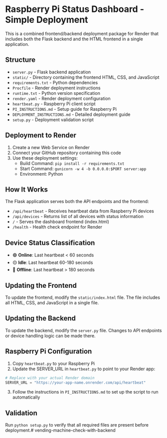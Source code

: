 # Raspberry Pi Status Dashboard - Simple Deployment

This is a combined frontend/backend deployment package for Render that includes both the Flask backend and the HTML frontend in a single application.

## Structure

- `server.py` - Flask backend application
- `static/` - Directory containing the frontend HTML, CSS, and JavaScript
- `requirements.txt` - Python dependencies
- `Procfile` - Render deployment instructions
- `runtime.txt` - Python version specification
- `render.yaml` - Render deployment configuration
- `heartbeat.py` - Raspberry Pi client script
- `PI_INSTRUCTIONS.md` - Setup guide for Raspberry Pi
- `DEPLOYMENT_INSTRUCTIONS.md` - Detailed deployment guide
- `setup.py` - Deployment validation script

## Deployment to Render

1. Create a new Web Service on Render
2. Connect your GitHub repository containing this code
3. Use these deployment settings:
   - Build Command: `pip install -r requirements.txt`
   - Start Command: `gunicorn -w 4 -b 0.0.0.0:$PORT server:app`
   - Environment: Python

## How It Works

The Flask application serves both the API endpoints and the frontend:
- `/api/heartbeat` - Receives heartbeat data from Raspberry Pi devices
- `/api/devices` - Returns list of all devices with status information
- `/` - Serves the dashboard frontend (index.html)
- `/health` - Health check endpoint for Render

## Device Status Classification

- 🟢 **Online**: Last heartbeat < 60 seconds
- 🟡 **Idle**: Last heartbeat 60-180 seconds
- 🔴 **Offline**: Last heartbeat > 180 seconds

## Updating the Frontend

To update the frontend, modify the `static/index.html` file. The file includes all HTML, CSS, and JavaScript in a single file.

## Updating the Backend

To update the backend, modify the `server.py` file. Changes to API endpoints or device handling logic can be made there.

## Raspberry Pi Configuration

1. Copy `heartbeat.py` to your Raspberry Pi
2. Update the SERVER_URL in `heartbeat.py` to point to your Render app:

```python
# Replace with your actual Render domain
SERVER_URL = "https://your-app-name.onrender.com/api/heartbeat"
```
3. Follow the instructions in `PI_INSTRUCTIONS.md` to set up the script to run automatically

## Validation

Run `python setup.py` to verify that all required files are present before deployment.#   v e n d i n g - m a c h i n e - c h e c k - w i t h - b a c k e n d 
 
 
